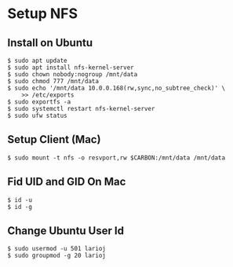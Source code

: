 # Setup NFS

## Install on Ubuntu
    $ sudo apt update
    $ sudo apt install nfs-kernel-server
    $ sudo chown nobody:nogroup /mnt/data
    $ sudo chmod 777 /mnt/data
    $ sudo echo '/mnt/data 10.0.0.168(rw,sync,no_subtree_check)' \
        >> /etc/exports
    $ sudo exportfs -a
    $ sudo systemctl restart nfs-kernel-server
    $ sudo ufw status

## Setup Client (Mac)
    $ sudo mount -t nfs -o resvport,rw $CARBON:/mnt/data /mnt/data

## Fid UID and GID On Mac
    $ id -u
    $ id -g

## Change Ubuntu User Id
    $ sudo usermod -u 501 larioj
    $ sudo groupmod -g 20 larioj
